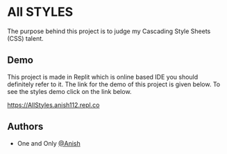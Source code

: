 # All STYLES

The purpose behind this project is to judge my Cascading Style Sheets (CSS) talent.


## Demo

This project is made in Replit which is online based IDE you should definitely refer to it. The link for the demo of this project is given below. To see the styles demo click on the link below.

https://AllStyles.anish112.repl.co

  
## Authors

- One and Only [@Anish](https://AllStyles.anish112.repl.co)
